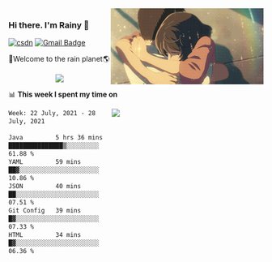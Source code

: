<img  align='right' height="150" src="https://github.com/LikeRainDay/LikeRainDay/blob/master/pic/img_rain_1.gif?raw=true">



### Hi there. I'm Rainy :lemon:

[![csdn](https://img.shields.io/badge/-csdn-c14438?style=flat-square&logo=c&logoColor=white)](https://blog.csdn.net/qq_15807167)
[![Gmail Badge](https://img.shields.io/badge/-gmail-c14438?style=flat-square&logo=Gmail&logoColor=white&link=mailto:houshuai0816@gmail.com)](mailto:houshuai0816@gmail.com)

🚀Welcome to the rain planet🌎

<center>
<img align='center'  src="https://source.unsplash.com/random/1200x600">
</center>

📊 **This week I spent my time on**

<img align='right'   width="300" src="https://github-readme-stats.vercel.app/api?username=LikeRainDay&show_icons=true&title_color=fff&icon_color=79ff97&text_color=9f9f9f&bg_color=151515">

<!--START_SECTION:waka-->
```text
Week: 22 July, 2021 - 28 July, 2021

Java         5 hrs 36 mins   ███████████████▒░░░░░░░░░   61.88 % 
YAML         59 mins         ██▓░░░░░░░░░░░░░░░░░░░░░░   10.86 % 
JSON         40 mins         ██░░░░░░░░░░░░░░░░░░░░░░░   07.51 % 
Git Config   39 mins         █▓░░░░░░░░░░░░░░░░░░░░░░░   07.33 % 
HTML         34 mins         █▓░░░░░░░░░░░░░░░░░░░░░░░   06.36 % 
```
<!--END_SECTION:waka-->
